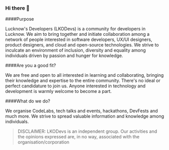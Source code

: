 ### Hi there 👋

####Purpose

Lucknow's Developers (LKODevs) is a community for developers in Lucknow. We aim to bring together and initiate collaboration among a network of people interested in software developers, UX/UI designers, product designers, and cloud and open-source technologies.
We strive to inculcate an environment of inclusion, diversity and equality among individuals driven by passion and hunger for knowledge.

####Are you a good fit?

We are free and open to all interested in learning and collaborating, bringing their knowledge and expertise to the entire community. There's no ideal or perfect candidature to join us. Anyone interested in technology and development is warmly welcome to become a part.

####What do we do?

We organise CodeLabs, tech talks and events, hackathons, DevFests and much more. We strive to spread valuable information and knowledge among individuals.

> DISCLAIMER: LKODevs is an independent group. Our activities and the opinions expressed are, in no way, associated with the organisation/corporation
